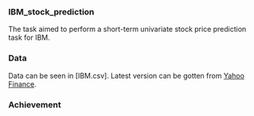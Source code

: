 ### IBM_stock_prediction
The task aimed to perform a short-term univariate stock price prediction task for IBM.

### Data
Data can be seen in [IBM.csv]. Latest version can be gotten from [Yahoo Finance](https://au.finance.yahoo.com/).

### Achievement
